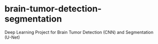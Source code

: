 # brain-tumor-detection-segmentation
Deep Learning Project for Brain Tumor Detection (CNN) and Segmentation (U-Net)
